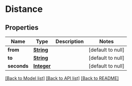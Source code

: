 # Distance
## Properties

Name | Type | Description | Notes
------------ | ------------- | ------------- | -------------
**from** | [**String**](string.md) |  | [default to null]
**to** | [**String**](string.md) |  | [default to null]
**seconds** | [**Integer**](integer.md) |  | [default to null]

[[Back to Model list]](../README.md#documentation-for-models) [[Back to API list]](../README.md#documentation-for-api-endpoints) [[Back to README]](../README.md)

